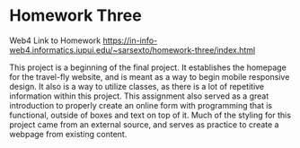 # Homework Three

Web4 Link to Homework
https://in-info-web4.informatics.iupui.edu/~sarsexto/homework-three/index.html

This project is a beginning of the final project. It establishes the homepage for the travel-fly website, and is meant as a way to begin mobile responsive design. It also is a way to utilize classes, as there is a lot of repetitive information within this project. This assignment also served as a great introduction to properly create an online form with programming that is functional, outside of boxes and text on top of it. Much of the styling for this project came from an external source, and serves as practice to create a webpage from existing content.
